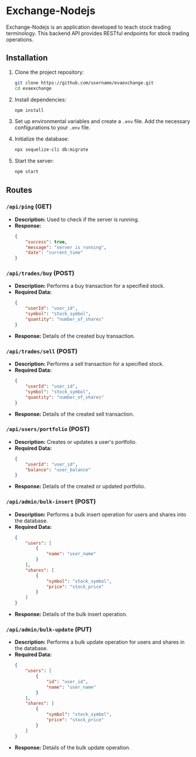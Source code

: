 # Exchange-Nodejs

Exchange-Nodejs is an application developed to teach stock trading terminology. This backend API provides RESTful endpoints for stock trading operations.

## Installation

1. Clone the project repository:

    ```bash
    git clone https://github.com/username/evaexchange.git
    cd evaexchange
    ```

2. Install dependencies:

    ```bash
    npm install
    ```

3. Set up environmental variables and create a `.env` file. Add the necessary configurations to your `.env` file.

4. Initialize the database:

    ```bash
    npx sequelize-cli db:migrate
    ```

5. Start the server:
    ```bash
    npm start
    ```

## Routes

### `/api/ping` (GET)

-   **Description:** Used to check if the server is running.
-   **Response:**
    ```json
    {
        "success": true,
        "message": "server is running",
        "date": "current_time"
    }
    ```

### `/api/trades/buy` (POST)

-   **Description:** Performs a buy transaction for a specified stock.
-   **Required Data:**
    ```json
    {
        "userId": "user_id",
        "symbol": "stock_symbol",
        "quantity": "number_of_shares"
    }
    ```
-   **Response:** Details of the created buy transaction.

### `/api/trades/sell` (POST)

-   **Description:** Performs a sell transaction for a specified stock.
-   **Required Data:**
    ```json
    {
        "userId": "user_id",
        "symbol": "stock_symbol",
        "quantity": "number_of_shares"
    }
    ```
-   **Response:** Details of the created sell transaction.

### `/api/users/portfolio` (POST)

-   **Description:** Creates or updates a user's portfolio.
-   **Required Data:**
    ```json
    {
        "userId": "user_id",
        "balance": "user_balance"
    }
    ```
-   **Response:** Details of the created or updated portfolio.

### `/api/admin/bulk-insert` (POST)

-   **Description:** Performs a bulk insert operation for users and shares into the database.
-   **Required Data:**
    ```json
    {
        "users": [
            {
                "name": "user_name"
            }
        ],
        "shares": [
            {
                "symbol": "stock_symbol",
                "price": "stock_price"
            }
        ]
    }
    ```
-   **Response:** Details of the bulk insert operation.

### `/api/admin/bulk-update` (PUT)

-   **Description:** Performs a bulk update operation for users and shares in the database.
-   **Required Data:**
    ```json
    {
        "users": [
            {
                "id": "user_id",
                "name": "user_name"
            }
        ],
        "shares": [
            {
                "symbol": "stock_symbol",
                "price": "stock_price"
            }
        ]
    }
    ```
-   **Response:** Details of the bulk update operation.

